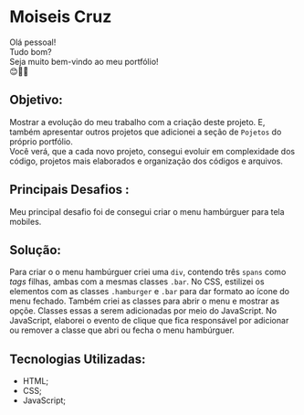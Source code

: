 # Moiseis Cruz

Olá pessoal!
<br>
Tudo bom?
<br>
Seja muito bem-vindo ao meu portfólio!
<br>
😊✌🏻

## Objetivo:

Mostrar a evolução do meu trabalho com a criação deste projeto. E, também apresentar outros projetos que adicionei a seção de `Pojetos` do próprio portfólio.
<br>
Você verá, que a cada novo projeto, consegui evoluir em complexidade dos código, projetos mais elaborados e organização dos códigos e arquivos.

## Principais Desafios :

Meu principal desafio foi de consegui criar o menu hambúrguer para tela mobiles.

## Solução:

Para criar o o menu hambúrguer criei uma `div`, contendo três `spans` como <i>tags</i> filhas, ambas com a mesmas classes `.bar`. 
No CSS, estilizei os elementos com as classes `.hamburger` e `.bar` para dar formato ao ícone do menu fechado. Também criei as classes para abrir o menu e mostrar as opçõe. Classes essas a serem adicionadas por meio do JavaScript.
No JavaScript, elaborei o evento de clique que fica responsável por adicionar ou remover a classe que abri ou fecha o menu hambúrguer.

## Tecnologias Utilizadas:

- HTML;
- CSS;
- JavaScript;

<img src="" alt="" />
